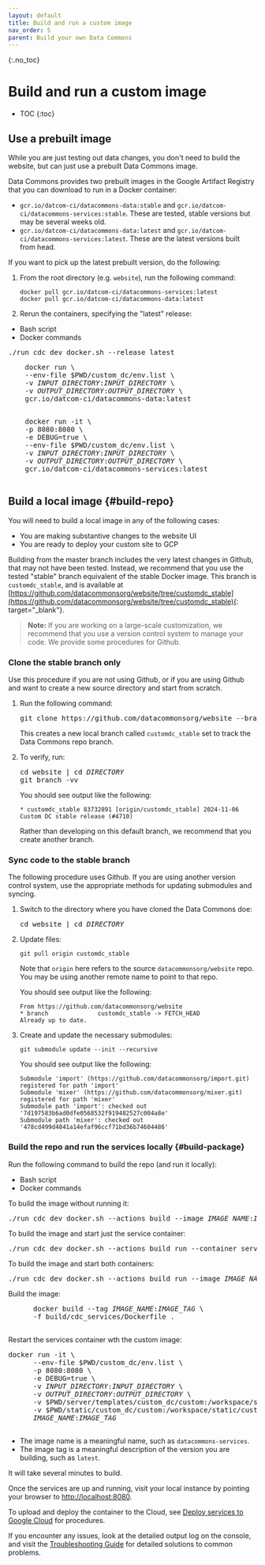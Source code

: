 ```yaml
---
layout: default
title: Build and run a custom image
nav_order: 5
parent: Build your own Data Commons
---
```


{:.no_toc}
# Build and run a custom image

* TOC
{:toc}

## Use a prebuilt image

While you are just testing out data changes, you don't need to build the website, but can just use a prebuilt Data Commons image.

Data Commons provides two prebuilt images in the Google Artifact Registry that you can download to run in a Docker container:

- `gcr.io/datcom-ci/datacommons-data:stable` and `gcr.io/datcom-ci/datacommons-services:stable`. These are tested, stable versions but may be several weeks old.
- `gcr.io/datcom-ci/datacommons-data:latest` and `gcr.io/datcom-ci/datacommons-services:latest`. These are the latest versions built from head.

If you want to pick up the latest prebuilt version, do the following:

1. From the root directory (e.g. `website`), run the following command:
   ```shell  
   docker pull gcr.io/datcom-ci/datacommons-services:latest
   docker pull gcr.io/datcom-ci/datacommons-data:latest
   ```
2. Rerun the containers, specifying the "latest" release:

<div class="docker-tab-group">
  <ul class="docker-tab-headers">
    <li class="active">Bash script</li>
    <li>Docker commands</li>
  </ul>
  <div class="docker-tab-content">
      <div class="active">
       <pre>./run_cdc_dev_docker.sh --release latest</pre>
      </div>
    <div>
    <pre>
    docker run \
    --env-file $PWD/custom_dc/env.list \
    -v <var>INPUT_DIRECTORY</var>:<var>INPUT_DIRECTORY</var> \
    -v <var>OUTPUT_DIRECTORY</var>:<var>OUTPUT_DIRECTORY</var> \
    gcr.io/datcom-ci/datacommons-data:latest
    </pre>
    <pre>
    docker run -it \
    -p 8080:8080 \
    -e DEBUG=true \
    --env-file $PWD/custom_dc/env.list \
    -v <var>INPUT_DIRECTORY</var>:<var>INPUT_DIRECTORY</var> \
    -v <var>OUTPUT_DIRECTORY</var>:<var>OUTPUT_DIRECTORY</var> \
    gcr.io/datcom-ci/datacommons-services:latest
    </pre>   
   </div>
  </div>
</div>

## Build a local image {#build-repo}

You will need to build a local image in any of the following cases:
- You are making substantive changes to the website UI
- You are ready to deploy your custom site to GCP

Building from the master branch includes the very latest changes in Github, that may not have been tested. Instead, we recommend that you use the tested "stable" branch equivalent of the stable Docker image. This branch is `customdc_stable`, and is available at [https://github.com/datacommonsorg/website/tree/customdc_stable](https://github.com/datacommonsorg/website/tree/customdc_stable){: target="_blank"}.

> **Note:** If you are working on a large-scale customization, we recommend that you use a version control system to manage your code. We provide some procedures for Github.

### Clone the stable branch only

Use this procedure if you are not using Github, or if you are using Github and want to create a new source directory and start from scratch.

1. Run the following command:
   <pre>
   git clone https://github.com/datacommonsorg/website --branch customdc_stable --single-branch  [<var>DIRECTORY</var>]
   </pre>
   This creates a new local branch called `customdc_stable` set to track the Data Commons repo branch. 
1. To verify, run:
   <pre>
   cd website | cd <var>DIRECTORY</var>
   git branch -vv
   </pre>
   You should see output like the following:

   ```
   * customdc_stable 83732891 [origin/customdc_stable] 2024-11-06 Custom DC stable release (#4710)
   ```
   Rather than developing on this default branch, we recommend that you create another branch.

### Sync code to the stable branch

The following procedure uses Github. If you are using another version control system, use the appropriate methods for updating submodules and syncing.

1. Switch to the directory where you have cloned the Data Commons doe:
   <pre>
   cd website | cd <var>DIRECTORY</var>
   </pre>

1. Update files:
   ```
   git pull origin customdc_stable
   ```
   Note that `origin` here refers to the source `datacommonsorg/website` repo. You may be using another remote name to point to that repo.

   You should see output like the following:
   ```
   From https://github.com/datacommonsorg/website
   * branch              customdc_stable -> FETCH_HEAD
   Already up to date.
   ```

1. Create and update the necessary submodules:
   ```
   git submodule update --init --recursive
   ```
   You should see output like the following:
   ```
   Submodule 'import' (https://github.com/datacommonsorg/import.git) registered for path 'import'
   Submodule 'mixer' (https://github.com/datacommonsorg/mixer.git) registered for path 'mixer'
   Submodule path 'import': checked out '7d197583b6ad0dfe0568532f919482527c004a8e'
   Submodule path 'mixer': checked out '478cd499d4841a14efaf96ccf71bd36b74604486'
   ```
### Build the repo and run the services locally {#build-package}

Run the following command to build the repo (and run it locally):

<div class="docker-tab-group">
  <ul class="docker-tab-headers">
    <li class="active">Bash script</li>
    <li>Docker commands</li>
  </ul>
  <div class="docker-tab-content">
   <div class="active">
   To build the image without running it:
   <pre>./run_cdc_dev_docker.sh --actions build --image <var>IMAGE_NAME</var>:<var>IMAGE_TAG</var></pre>
   To build the image and start just the service container:
   <pre>./run_cdc_dev_docker.sh --actions build_run --container service --image <var>IMAGE_NAME</var>:<var>IMAGE_TAG</var></pre>
   To build the image and start both containers:
   <pre>./run_cdc_dev_docker.sh --actions build_run --image <var>IMAGE_NAME</var>:<var>IMAGE_TAG</var></pre>
   </div>
    <div>
      Build the image:
      <pre>
      docker build --tag <var>IMAGE_NAME</var>:<var>IMAGE_TAG</var> \
      -f build/cdc_services/Dockerfile .
      </pre>
      Restart the services container wth the custom image:
      <pre>docker run -it \
      --env-file $PWD/custom_dc/env.list \
      -p 8080:8080 \
      -e DEBUG=true \
      -v <var>INPUT_DIRECTORY</var>:<var>INPUT_DIRECTORY</var> \
      -v <var>OUTPUT_DIRECTORY</var>:<var>OUTPUT_DIRECTORY</var> \
      -v $PWD/server/templates/custom_dc/custom:/workspace/server/templates/custom_dc/custom \
      -v $PWD/static/custom_dc/custom:/workspace/static/custom_dc/custom \
      <var>IMAGE_NAME</var>:<var>IMAGE_TAG</var>
      </pre>
   </div>
  </div>
</div>

- The image name is a meaningful name, such as `datacommons-services`.
- The image tag is a meaningful description of the version you are building, such as `latest`.

It will take several minutes to build.

Once the services are up and running, visit your local instance by pointing your browser to [http://localhost:8080](http://localhost:8080). 

To upload and deploy the container to the Cloud, see [Deploy services to Google Cloud](/custom_dc/deploy_cloud.html) for procedures.

If you encounter any issues, look at the detailed output log on the console, and visit the [Troubleshooting Guide](/custom_dc/troubleshooting.html) for detailed solutions to common problems.

<script src="/assets/js/customdc-doc-tabs.js"></script>